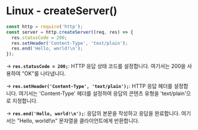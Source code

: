 # Linux - createServer()

```jsx
const http = require('http');
const server = http.createServer((req, res) => {
  res.statusCode = 200;
  res.setHeader('Content-Type', 'text/plain');
  res.end('Hello, world!\n');
});
```

→ **`res.statusCode = 200;`**: HTTP 응답 상태 코드를 설정합니다. 여기서는 200을 사용하여 "OK"를 나타냅니다. 

→ **`res.setHeader('Content-Type', 'text/plain');`**: HTTP 응답 헤더를 설정합니다. 여기서는 'Content-Type' 헤더를 설정하여 응답의 콘텐츠 유형을 'text/plain'으로 지정합니다. 

→ **`res.end('Hello, world!\n');`**: 응답의 본문을 작성하고 응답을 완료합니다. 여기서는 "Hello, world!\n" 문자열을 클라이언트에게 반환합니다.